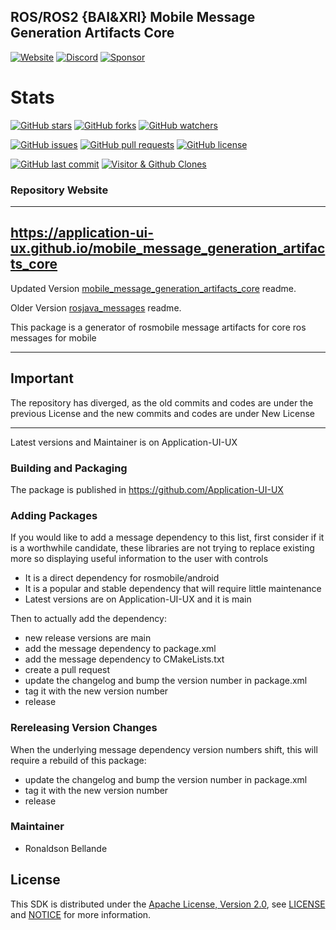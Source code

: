 ## ROS/ROS2 {BAI&XRI} Mobile Message Generation Artifacts Core 

[![Website](https://img.shields.io/badge/Visit%20our-Website-0099cc?style=for-the-badge)](https://https://application-ui-ux.github.io)
[![Discord](https://img.shields.io/badge/Join%20our-Discord-7289DA?logo=discord&style=for-the-badge)](https://discord.gg/Yc72nd4w)
[![Sponsor](https://img.shields.io/badge/Sponsor-Application%20UI%20UX%20Research-red?style=for-the-badge&logo=github)](https://github.com/sponsors/Application-UI-UX)

# Stats
[![GitHub stars](https://img.shields.io/github/stars/Application-UI-UX/mobile_message_generation_artifacts_core.svg?style=social)](https://github.com/Application-UI-UX/mobile_message_generation_artifacts_core/stargazers)
[![GitHub forks](https://img.shields.io/github/forks/Application-UI-UX/mobile_message_generation_artifacts_core.svg?style=social)](https://github.com/Application-UI-UX/mobile_message_generation_artifacts_core/network)
[![GitHub watchers](https://img.shields.io/github/watchers/Application-UI-UX/mobile_message_generation_artifacts_core.svg?style=social)](https://github.com/Application-UI-UX/mobile_message_generation_artifacts_core/watchers)

[![GitHub issues](https://img.shields.io/github/issues/Application-UI-UX/mobile_message_generation_artifacts_core.svg)](https://github.com/Application-UI-UX/mobile_message_generation_artifacts_core/issues)
[![GitHub pull requests](https://img.shields.io/github/issues-pr/Application-UI-UX/mobile_message_generation_artifacts_core.svg)](https://github.com/Application-UI-UX/mobile_message_generation_artifacts_core/pulls)
[![GitHub license](https://img.shields.io/github/license/Application-UI-UX/mobile_message_generation_artifacts_core.svg)](https://github.com/Application-UI-UX/mobile_message_generation_artifacts_core/blob/main/LICENSE)

[![GitHub last commit](https://img.shields.io/github/last-commit/Application-UI-UX/mobile_message_generation_artifacts_core.svg)](https://github.com/Application-UI-UX/mobile_message_generation_artifacts_core/commits)
[![Visitor & Github Clones](https://img.shields.io/badge/dynamic/json?color=2e8b57&label=Visitor%20%26%20GitHub%20Clones&query=$.count&url=https://api.github.com/repos/Application-UI-UX/mobile_catkin_gradle_plugins/traffic)](https://github.com/Application-UI-UX/mobile_message_generation_artifacts_core)


### Repository Website
---------------------------------------------------------------------------------------------------
https://application-ui-ux.github.io/mobile_message_generation_artifacts_core
---------------------------------------------------------------------------------------------------


Updated Version [mobile_message_generation_artifacts_core](https://github.com/application-ui-ux/mobile_message_generation_artifacts_core) readme.

Older Version [rosjava_messages](https://github.com/rosjava/rosjava_messages) readme.

This package is a generator of rosmobile message artifacts for core ros messages for mobile
 

---------------------------------------------------------------------------------------------------
## Important
The repository has diverged, as the old commits and codes are under the previous License and
the new commits and codes are under New License

---------------------------------------------------------------------------------------------------
Latest versions and Maintainer is on Application-UI-UX

### Building and Packaging
The package is published in https://github.com/Application-UI-UX

### Adding Packages

If you would like to add a message dependency to this list, first consider if it is a worthwhile candidate, these libraries 
are not trying  to replace existing more so displaying useful information to the user with controls

* It is a direct dependency for rosmobile/android
* It is a popular and stable dependency that will require little maintenance
* Latest versions are on Application-UI-UX and it is main

Then to actually add the dependency:

* new release versions are main
* add the message dependency to package.xml
* add the message dependency to CMakeLists.txt
* create a pull request
* update the changelog and bump the version number in package.xml
* tag it with the new version number
* release

### Rereleasing Version Changes

When the underlying message dependency version numbers shift, this will
require a rebuild of this package:

* update the changelog and bump the version number in package.xml
* tag it with the new version number
* release


### Maintainer
* Ronaldson Bellande


## License
This SDK is distributed under the [Apache License, Version 2.0](https://www.apache.org/licenses/LICENSE-2.0), see [LICENSE](https://github.com/Application-UI-UX/mobile_message_generation_artifacts_core/blob/master/LICENSE) and [NOTICE](https://github.com/Application-UI-UX/mobile_message_generation_artifacts_core/blob/master/LICENSE) for more information.
